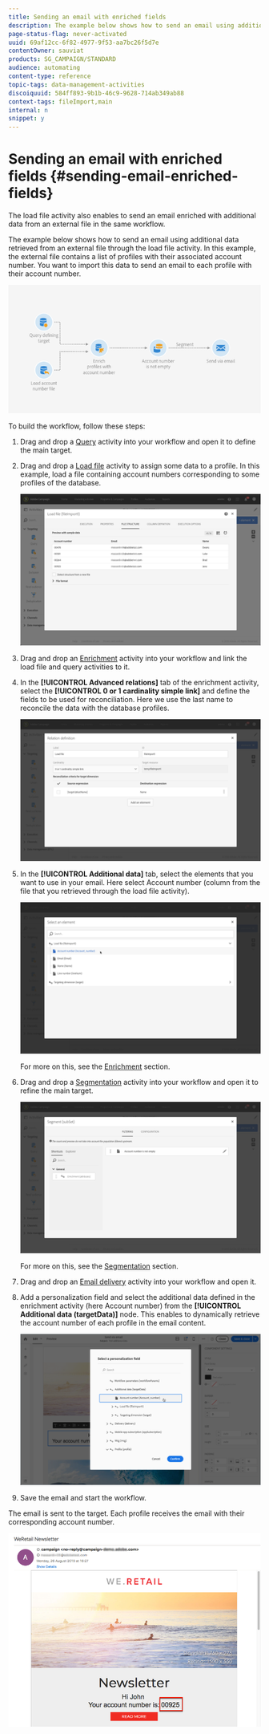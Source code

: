 ```yaml
---
title: Sending an email with enriched fields
description: The example below shows how to send an email using additional data retrieved from an external file through the load file activity.
page-status-flag: never-activated
uuid: 69af12cc-6f82-4977-9f53-aa7bc26f5d7e
contentOwner: sauviat
products: SG_CAMPAIGN/STANDARD
audience: automating
content-type: reference
topic-tags: data-management-activities
discoiquuid: 584ff893-9b1b-46c9-9628-714ab349ab88
context-tags: fileImport,main
internal: n
snippet: y
---
```


# Sending an email with enriched fields {#sending-email-enriched-fields}

<!--A new example showing how to send an email containing additional data retrieved from a load file activity has been added. [Read more](example-2-email-with-enriched-fields)-->

The load file activity also enables to send an email enriched with additional data from an external file in the same workflow.

The example below shows how to send an email using additional data retrieved from an external file through the load file activity. In this example, the external file contains a list of profiles with their associated account number. You want to import this data to send an email to each profile with their account number.

![](assets/load_file_workflow_ex2.png)

To build the workflow, follow these steps:

1. Drag and drop a [Query](../../automating/using/query.md) activity into your workflow and open it to define the main target.

   <!--The Query activity is presented in the [Query](../../automating/using/query.md) section.-->

1. Drag and drop a [Load file](../../automating/using/load-file.md) activity to assign some data to a profile. In this example, load a file containing account numbers corresponding to some profiles of the database.

   ![](assets/load_file_activity.png)

1. Drag and drop an [Enrichment](../../automating/using/enrichment.md) activity into your workflow and link the load file and query activities to it.

1. In the **[!UICONTROL Advanced relations]** tab of the enrichment activity, select the **[!UICONTROL 0 or 1 cardinality simple link]** and define the fields to be used for reconciliation. Here we use the last name to reconcile the data with the database profiles.

   ![](assets/load_file_enrichment_relation.png)

1. In the **[!UICONTROL Additional data]** tab, select the elements that you want to use in your email. Here select Account number (column from the file that you retrieved through the load file activity).

   ![](assets/load_file_enrichment_select_element.png)

   <!--![](assets/load_file_enrichment_additional_data.png)-->

   For more on this, see the [Enrichment](../../automating/using/enrichment.md) section.

1. Drag and drop a [Segmentation](../../automating/using/segmentation.md) activity into your workflow and open it to refine the main target.

   ![](assets/load_file_segmentation.png)

   For more on this, see the [Segmentation](../../automating/using/segmentation.md) section.

1. Drag and drop an [Email delivery](../../automating/using/email-delivery.md) activity into your workflow and open it.

   <!--The Email delivery activity is presented in the [Email delivery](../../automating/using/email-delivery.md) section.-->

1. Add a personalization field and select the additional data defined in the enrichment activity (here Account number) from the **[!UICONTROL Additional data (targetData)]** node. This enables to dynamically retrieve the account number of each profile in the email content.

   ![](assets/load_file_perso_field.png)

1. Save the email and start the workflow.

The email is sent to the target. Each profile receives the email with their corresponding account number.

![](assets/load_file_email.png)
